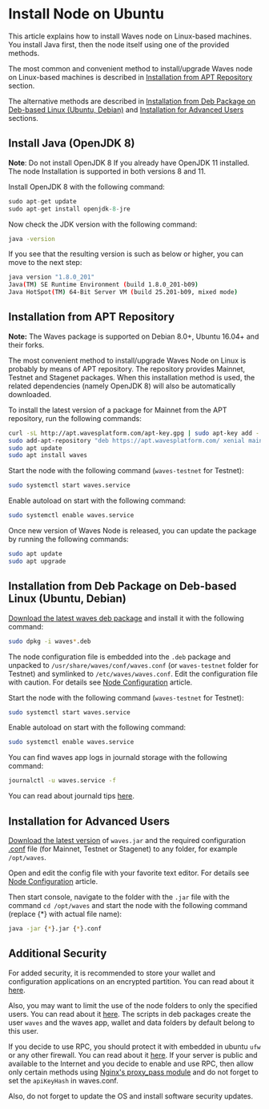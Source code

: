 # Install Node on Ubuntu

This article explains how to install Waves node on Linux-based machines.
You install Java first, then the node itself using one of the provided methods.

The most common and convenient method to install/upgrade Waves node on Linux-based machines is described in [Installation from APT Repository](#Installation-from-APT-Repository) section.

The alternative methods are described in [Installation from Deb Package on Deb-based Linux (Ubuntu, Debian)](#Installation-from-Deb-Package-on-Deb-based-Linux-(Ubuntu,-Debian)) and [Installation for Advanced Users](#Installation-for-Advanced-Users) sections.

## Install Java (OpenJDK 8)

**Note**: Do not install OpenJDK 8 If you already have OpenJDK 11 installed. The node Installation is supported in both versions 8 and 11.

Install OpenJDK 8 with the following command:

```cpp
sudo apt-get update
sudo apt-get install openjdk-8-jre
```

Now check the JDK version with the following command:

```bash
java -version
```

If you see that the resulting version is such as below or higher, you can move to the next step:

```bash
java version "1.8.0_201"
Java(TM) SE Runtime Environment (build 1.8.0_201-b09)
Java HotSpot(TM) 64-Bit Server VM (build 25.201-b09, mixed mode)
```

## Installation from APT Repository

**Note:** The Waves package is supported on Debian 8.0+, Ubuntu 16.04+ and their forks.

The most convenient method to install/upgrade Waves Node on Linux is probably by means of APT repository. The repository provides Mainnet, Testnet and Stagenet packages.
When this installation method is used, the related dependencies (namely OpenJDK 8) will also be automatically downloaded.

To install the latest version of a package for Mainnet from the APT repository, run the following commands:

```bash
curl -sL http://apt.wavesplatform.com/apt-key.gpg | sudo apt-key add -
sudo add-apt-repository "deb https://apt.wavesplatform.com/ xenial mainnet"
sudo apt update
sudo apt install waves
```

Start the node with the following command (`waves-testnet` for Testnet):

```bash
sudo systemctl start waves.service
```

Enable autoload on start with the following command:

```bash
sudo systemctl enable waves.service
```

Once new version of Waves Node is released, you can update the package by running the following commands:

```bash
sudo apt update
sudo apt upgrade
```

## Installation from Deb Package on Deb-based Linux (Ubuntu, Debian)

[Download the latest waves deb package](https://github.com/wavesplatform/Waves/releases) and install it with the following command:

```bash
sudo dpkg -i waves*.deb
```

The node configuration file is embedded into the `.deb` package and unpacked to `/usr/share/waves/conf/waves.conf` (or `waves-testnet` folder for Testnet) and symlinked to `/etc/waves/waves.conf`. Edit the configuration file with caution. For details see [Node Configuration](/en/waves-node/node-configuration) article.

Start the node with the following command (`waves-testnet` for Testnet):

```bash
sudo systemctl start waves.service
```

Enable autoload on start with the following command:

```bash
sudo systemctl enable waves.service
```

You can find waves app logs in journald storage with the following command:

```bash
journalctl -u waves.service -f
```

You can read about journald tips [here](https://www.digitalocean.com/community/tutorials/how-to-use-journalctl-to-view-and-manipulate-systemd-logs).

## Installation for Advanced Users

[Download the latest version](https://github.com/wavesplatform/Waves/releases) of `waves.jar` and the required configuration [.conf](https://github.com/wavesplatform/Waves/tree/master/node) file (for Mainnet, Testnet or Stagenet) to any folder, for example `/opt/waves`.

Open and edit the config file with your favorite text editor. For details see [Node Configuration](/en/waves-node/node-configuration) article.

Then start console, navigate to the folder with the `.jar` file with the command `cd /opt/waves` and start the node with the following command (replace {*} with actual file name):

```bash
java -jar {*}.jar {*}.conf
```

<!-- ### Installation from Source

* add to your ~/.bashrc for increase memory for jvm:

  ```bash
  SBT_OPTS="-XX:MaxJavaStackTraceDepth=5000 -Xmx2536M -XX:+CMSClassUnloadingEnabled -Xss2M"
  ```
  
* Run the following command in console:

  ```bash
  sudo apt install sbt
  ```

* Clone the repository:

  ```bash
  git clone git@github.com:wavesplatform/Waves.git
  ```

* Run SBT at project folder:

  ```bash
  cd waves_project
  sbt
  packageAll
  ```

* Import project to Intellij Idea

* Download featured `Scala` plugin for Intellij

* On import of the project select this checkbox:

  ```bash
  [x] Use sbt shell for build and import
  ```

* Increase heap size to 2048 MB,

* Setup plugin "Scala Fmt"

* Enjoy -->

## Additional Security

For added security, it is recommended to store your wallet and configuration applications on an encrypted partition. You can read about it [here](https://help.ubuntu.com/community/EncryptedFilesystems).

Also, you may want to limit the use of the node folders to only the specified users. You can read about it [here](http://manpages.ubuntu.com/manpages/precise/man1/chown.1.html). The scripts in deb packages create the user `waves` and the waves app, wallet and data folders by default belong to this user.

If you decide to use RPC, you should protect it with embedded in ubuntu `ufw` or any other firewall. You can read about it [here](https://www.digitalocean.com/community/tutorials/how-to-setup-a-firewall-with-ufw-on-an-ubuntu-and-debian-cloud-server). If your server is public and available to the Internet and you decide to enable and use RPC, then allow only certain methods using [Nginx's proxy\_pass module](http://nginx.org/ru/docs/http/ngx_http_proxy_module.html) and do not forget to set the `apiKeyHash` in waves.conf.

Also, do not forget to update the OS and install software security updates.
